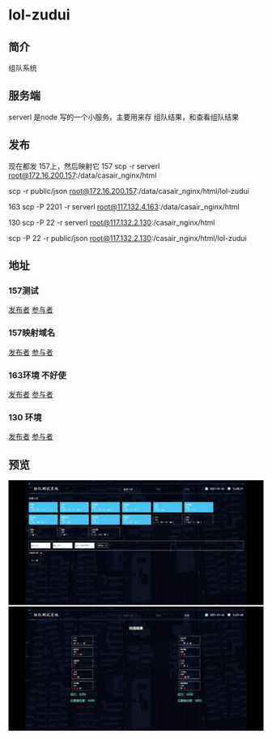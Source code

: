# lol-zudui


## 简介
组队系统

## 服务端

serverl 是node 写的一个小服务，主要用来存 组队结果，和查看组队结果

## 发布
现在都发 157上，然后映射它
157
scp -r serverl root@172.16.200.157:/data/casair_nginx/html

scp -r public/json root@172.16.200.157:/data/casair_nginx/html/lol-zudui

163
scp -P 2201 -r serverl root@117.132.4.163:/data/casair_nginx/html

130
scp -P 22 -r serverl root@117.132.2.130:/casair_nginx/html

scp -P 22 -r public/json root@117.132.2.130:/casair_nginx/html/lol-zudui

## 地址

### 157测试
[发布者](http://172.16.200.157:22020/lol-zudui/?type=0#/)
[参与者](http://172.16.200.157:22020/lol-zudui/#/)

### 157映射域名
[发布者](http://zd-test.cas-air.cn/?type=0#/)
[参与者](http://zd-test.cas-air.cn/)

### 163环境 不好使
[发布者](http://117.132.4.163:22020/lol-zudui/?type=0#/)
[参与者](http://117.132.4.163:22020/lol-zudui/#/)

### 130 环境

[发布者](http://117.132.2.130:22020/lol-zudui/?type=0#/)
[参与者](http://117.132.2.130:22020/lol-zudui/#/)

## 预览
![发布者](./doc/preview.jpg)
![参与者](./doc/preview1.jpg)